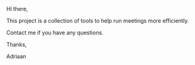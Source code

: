 Hi there,

This project is a collection of tools to help run meetings more efficiently.

Contact me if you have any questions.

Thanks,

Adriaan
